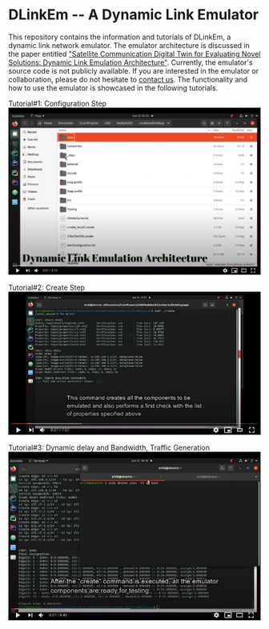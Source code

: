 # DLinkEm -- A Dynamic Link Emulator

This repository contains the information and tutorials of DLinkEm, a dynamic link network emulator. The emulator architecture is discussed in the paper entitled ["Satellite Communication Digital Twin for Evaluating Novel Solutions: Dynamic Link Emulation Architecture"](http://arxiv.org/abs/2107.07217). Currently, the emulator's source code is not publicly available. If you are interested in the emulator or collaboration, please do not hesitate to [contact us](mailto:erick.petersen@airbus.com,jorge.lopez-c@airbus.com,claude.poletti@airbus.com?subject=Regarding%20DLinkEm). The functionality and how to use the emulator is showcased in the following tutorials.

Tutorial#1: Configuration Step
[![Tutorial#1: Configuration](https://github.com/ptrsen/DLinkEm/blob/main/img1.png)](https://youtu.be/sHKCxnhETXg)


Tutorial#2: Create Step
[![Tutorial#2: Configuration](https://github.com/ptrsen/DLinkEm/blob/main/img22.png)](https://youtu.be/V4bWo4GWBKo)


Tutorial#3: Dynamic delay and Bandwidth, Traffic Generation
[![Tutorial#3: Configuration](https://github.com/ptrsen/DLinkEm/blob/main/img3.png)](https://youtu.be/KRrvyj9K6Tc)

